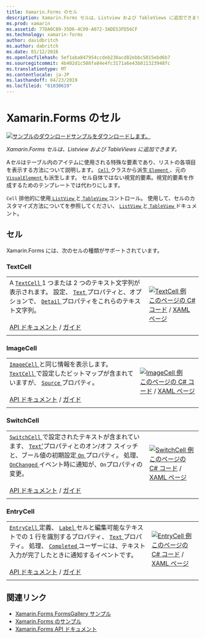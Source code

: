 ```yaml
---
title: Xamarin.Forms のセル
description: Xamarin.Forms セルは、Listview および TableViews に追加できます。 この記事では、Xamarin.Forms に含まれるセルを一覧表示します。
ms.prod: xamarin
ms.assetid: 77DA0C89-35D6-4C09-A072-3ADE53FD56CF
ms.technology: xamarin-forms
author: davidbritch
ms.author: dabritch
ms.date: 01/12/2016
ms.openlocfilehash: 5ef1aba847954ccdeb230acd82ebbc5015ebd6b7
ms.sourcegitcommit: 4b402d1c508fa84e4fc3171a6e43b811323948fc
ms.translationtype: MT
ms.contentlocale: ja-JP
ms.lasthandoff: 04/23/2019
ms.locfileid: "61030619"
---
```

# <a name="xamarinforms-cells"></a>Xamarin.Forms のセル

[![サンプルのダウンロード](~/media/shared/download.png)サンプルをダウンロードします。](https://developer.xamarin.com/samples/xamarin-forms/FormsGallery/)

_Xamarin.Forms セルは、Listview および TableViews に追加できます。_

A*セル*はテーブル内のアイテムに使用される特殊な要素であり、リストの各項目を表示する方法について説明します。 [ `Cell` ](xref:Xamarin.Forms.Cell)クラスから派生[ `Element` ](xref:Xamarin.Forms.Element)、元の[ `VisualElement` ](xref:Xamarin.Forms.Element)も派生します。 セル自体ではない視覚的要素。視覚的要素を作成するためのテンプレートでは代わりにします。

`Cell` 排他的に使用[ `ListView` ](views.md#listView)と[ `TableView` ](views.md#tableView)コントロール。 使用して、セルのカスタマイズ方法についてを参照してください、 [ `ListView` ](~/xamarin-forms/user-interface/listview/index.md)と[ `TableView` ](~/xamarin-forms/user-interface/tableview.md)ドキュメント。

## <a name="cells"></a>セル

Xamarin.Forms には、次のセルの種類がサポートされています。

<a name="textCell" />

### <a name="textcell"></a>TextCell

|     |     |
| --- | --- |
| A [ `TextCell` ](xref:Xamarin.Forms.TextCell) 1 つまたは 2 つのテキスト文字列が表示されます。 設定、 [ `Text` ](xref:Xamarin.Forms.TextCell.Text)プロパティと、オプションで、 [ `Detail` ](xref:Xamarin.Forms.TextCell.Detail)プロパティをこれらのテキスト文字列。<br /><br />[API ドキュメント](xref:Xamarin.Forms.TextCell) / [ガイド](~/xamarin-forms/user-interface/listview/customizing-cell-appearance.md#TextCell) | [![TextCell 例](cells-images/TextCell.png "TextCell 例")](cells-images/TextCell-Large.png#lightbox "TextCell 例")<br />[このページの C# コード](https://github.com/xamarin/xamarin-forms-samples/blob/master/FormsGallery/FormsGallery/FormsGallery/CodeExamples/TextCellDemoPage.cs) / [XAML ページ](https://github.com/xamarin/xamarin-forms-samples/blob/master/FormsGallery/FormsGallery/FormsGallery/XamlExamples/TextCellDemoPage.xaml) |
|     |     |

### <a name="imagecell"></a>ImageCell

|     |     |
| --- | --- |
| [ `ImageCell` ](xref:Xamarin.Forms.ImageCell)と同じ情報を表示します。 [ `TextCell` ](#textCell)で設定したビットマップが含まれていますが、 [ `Source` ](xref:Xamarin.Forms.Image.Source)プロパティ。<br /><br />[API ドキュメント](xref:Xamarin.Forms.ImageCell) / [ガイド](~/xamarin-forms/user-interface/listview/customizing-cell-appearance.md#ImageCell) | [![ImageCell 例](cells-images/ImageCell.png "ImageCell 例")](cells-images/ImageCell-Large.png#lightbox "ImageCell 例")<br />[このページの C# コード](https://github.com/xamarin/xamarin-forms-samples/blob/master/FormsGallery/FormsGallery/FormsGallery/CodeExamples/ImageCellDemoPage.cs) / [XAML ページ](https://github.com/xamarin/xamarin-forms-samples/blob/master/FormsGallery/FormsGallery/FormsGallery/XamlExamples/ImageCellDemoPage.xaml) |
|     |     |

### <a name="switchcell"></a>SwitchCell

|     |     |
| --- | --- |
| [ `SwitchCell` ](xref:Xamarin.Forms.SwitchCell)で設定されたテキストが含まれています、 [ `Text`'](xref:Xamarin.Forms.SwitchCell.Text)プロパティとのオン/オフ スイッチと、ブール値の初期設定[ `On` ](xref:Xamarin.Forms.SwitchCell.On)プロパティ。 処理、 [ `OnChanged` ](xref:Xamarin.Forms.SwitchCell.OnChanged)イベント時に通知が、`On`プロパティの変更。<br /><br />[API ドキュメント](xref:Xamarin.Forms.SwitchCell) / [ガイド](~/xamarin-forms/user-interface/tableview.md#switchcell) | [![SwitchCell 例](cells-images/SwitchCell.png "SwitchCell 例")](cells-images/SwitchCell-Large.png#lightbox "SwitchCell 例")<br />[このページの C# コード](https://github.com/xamarin/xamarin-forms-samples/blob/master/FormsGallery/FormsGallery/FormsGallery/CodeExamples/SwitchCellDemoPage.cs) / [XAML ページ](https://github.com/xamarin/xamarin-forms-samples/blob/master/FormsGallery/FormsGallery/FormsGallery/XamlExamples/SwitchCellDemoPage.xaml) |
|     |     |

### <a name="entrycell"></a>EntryCell

|     |     |
| --- | --- |
| [ `EntryCell` ](xref:Xamarin.Forms.EntryCell)定義、 [ `Label` ](xref:Xamarin.Forms.EntryCell.Label)セルと編集可能なテキストでの 1 行を識別するプロパティ、 [ `Text` ](xref:Xamarin.Forms.EntryCell.Text)プロパティ。 処理、 [ `Completed` ](xref:Xamarin.Forms.EntryCell.Completed)ユーザーには、テキスト入力が完了したときに通知するイベントです。<br /><br />[API ドキュメント](xref:Xamarin.Forms.EntryCell) / [ガイド](~/xamarin-forms/user-interface/tableview.md#entrycell) | [![EntryCell 例](cells-images/EntryCell.png "EntryCell 例")](cells-images/EntryCell-Large.png#lightbox "EntryCell 例")<br />[このページの C# コード](https://github.com/xamarin/xamarin-forms-samples/blob/master/FormsGallery/FormsGallery/FormsGallery/CodeExamples/EntryCellDemoPage.cs) / [XAML ページ](https://github.com/xamarin/xamarin-forms-samples/blob/master/FormsGallery/FormsGallery/FormsGallery/XamlExamples/EntryCellDemoPage.xaml) |
|     |     |


## <a name="related-links"></a>関連リンク

- [Xamarin.Forms FormsGallery サンプル](https://developer.xamarin.com/samples/xamarin-forms/FormsGallery/)
- [Xamarin.Forms のサンプル](https://developer.xamarin.com/samples/xamarin-forms/all/)
- [Xamarin.Forms API ドキュメント](https://docs.microsoft.com/dotnet/api/xamarin.forms?view=xamarin-forms)
